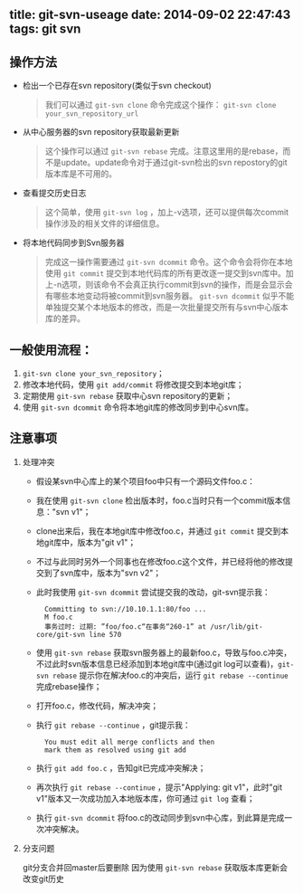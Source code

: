 title: git-svn-useage
date: 2014-09-02 22:47:43
tags: git svn
---
## 操作方法
* 检出一个已存在svn repository(类似于svn checkout)
	> 我们可以通过 `git-svn clone` 命令完成这个操作： `git-svn clone your_svn_repository_url`

* 从中心服务器的svn repository获取最新更新
	>这个操作可以通过 `git-svn rebase` 完成。注意这里用的是rebase，而不是update。update命令对于通过git-svn检出的svn repostory的git版本库是不可用的。

* 查看提交历史日志
	>这个简单，使用 `git-svn log` ，加上-v选项，还可以提供每次commit操作涉及的相关文件的详细信息。

* 将本地代码同步到Svn服务器
	>完成这一操作需要通过 `git-svn dcommit` 命令。这个命令会将你在本地使用 `git commit` 提交到本地代码库的所有更改逐一提交到svn库中。加上-n选项，则该命令不会真正执行commit到svn的操作，而是会显示会有哪些本地变动将被commit到svn服务器。 `git-svn dcommit` 似乎不能单独提交某个本地版本的修改，而是一次批量提交所有与svn中心版本库的差异。

## 一般使用流程：

1. `git-svn clone your_svn_repository`；
2. 修改本地代码，使用 `git add/commit` 将修改提交到本地git库；
3. 定期使用 `git-svn rebase` 获取中心svn repository的更新；
4. 使用 `git-svn dcommit` 命令将本地git库的修改同步到中心svn库。

## 注意事项
1. 处理冲突
	* 假设某svn中心库上的某个项目foo中只有一个源码文件foo.c：
	* 我在使用 `git-svn clone` 检出版本时，foo.c当时只有一个commit版本信息："svn v1"；
	* clone出来后，我在本地git库中修改foo.c，并通过 `git commit` 提交到本地git库中，版本为"git v1"；
	* 不过与此同时另外一个同事也在修改foo.c这个文件，并已经将他的修改提交到了svn库中，版本为"svn v2"；
	* 此时我使用 `git-svn dcommit` 尝试提交我的改动，git-svn提示我：
	
			Committing to svn://10.10.1.1:80/foo ...
			M foo.c
			事务过时: 过期: ”foo/foo.c“在事务“260-1” at /usr/lib/git-core/git-svn line 570

	* 使用 `git-svn rebase` 获取svn服务器上的最新foo.c，导致与foo.c冲突，不过此时svn版本信息已经添加到本地git库中(通过git log可以查看)，`git-svn rebase` 提示你在解决foo.c的冲突后，运行 `git rebase --continue` 完成rebase操作；
	* 打开foo.c，修改代码，解决冲突；
	* 执行 `git rebase --continue` ，git提示我：

		    You must edit all merge conflicts and then
		    mark them as resolved using git add

	* 执行 `git add foo.c` ，告知git已完成冲突解决；
	* 再次执行 `git rebase --continue` ，提示"Applying: git v1"，此时"git v1"版本又一次成功加入本地版本库，你可通过 `git log` 查看；
	* 执行 `git-svn dcommit` 将foo.c的改动同步到svn中心库，到此算是完成一次冲突解决。

2. 分支问题

	git分支合并回master后要删除 因为使用 `git-svn rebase` 获取版本库更新会改变git历史